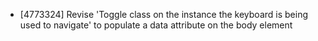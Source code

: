 * [4773324] Revise 'Toggle class on the instance the keyboard is being used to navigate' to populate a data attribute on the body element
